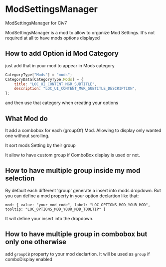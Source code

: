 # ModSettingsManager
ModSettingsManager for Civ7

ModSettingsManager is a mod to allow to organize Mod Settings. It's not required at all to have mods options displayed

## How to add Option id Mod Category

just add that in your mod to appear in Mods category

````javascript
CategoryType["Mods"] = "mods";
CategoryData[CategoryType.Mods] = {
    title: "LOC_UI_CONTENT_MGR_SUBTITLE",
    description: "LOC_UI_CONTENT_MGR_SUBTITLE_DESCRIPTION",
};
````

and then use that category when creating your options

## What Mod do

It add a combobox for each (groupOf) Mod. Allowing to display only wanted one without scrolling.

It sort mods Setting by their group

It allow to have custom group if ComboBox display is used or not.


## How to have multiple group inside my mod selection

By default each different 'group' generate a insert into mods dropdown. But you can define a mod property in your option declartion like that:

````
mod: { value: "your_mod_code", label: "LOC_OPTIONS_MOD_YOUR_MOD", tooltip: "LOC_OPTIONS_MOD_YOUR_MOD_TOOLTIP" }
````

It will define your insert into the dropdown.


## How to have multiple group in combobox but only one otherwise

add `groupCB` property to your mod declartion. It will be used as `group` if comboDisplay enabled